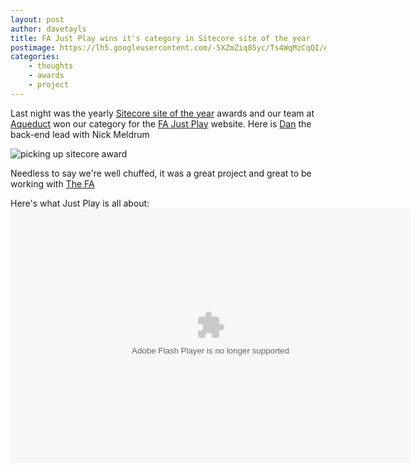 ```yaml
---
layout: post
author: davetayls
title: FA Just Play wins it's category in Sitecore site of the year
postimage: https://lh5.googleusercontent.com/-5XZmZiq85yc/Ts4WqMzCqQI/AAAAAAAAjw0/DT6lFI32nSE/s1007/justplay.png
categories:
    - thoughts
    - awards
    - project
---
```


Last night was the yearly [Sitecore site of the year](http://www.sitecore.net/Customers/SiteOfTheYear.aspx) awards and our team at [Aqueduct](http://aqueduct.co.uk) won our category for the [FA Just Play](http://justplay.thefa.com) website. Here is [Dan](http://twitter.com/dan_rachele) the back-end lead with Nick Meldrum

![picking up sitecore award](http://a.yfrog.com/img610/2971/vk6zs.jpg)

Needless to say we're well chuffed, it was a great project and great to be working with [The FA](http://thefa.com)

Here's what Just Play is all about:
<object id="flashObj" width="640" height="407" classid="clsid:D27CDB6E-AE6D-11cf-96B8-444553540000" codebase="http://download.macromedia.com/pub/shockwave/cabs/flash/swflash.cab#version=9,0,47,0"><param name="movie" value="http://c.brightcove.com/services/viewer/federated_f9?isVid=1" /><param name="bgcolor" value="#FFFFFF" /><param name="flashVars" value="videoId=1038462326001&playerID=63226006001&playerKey=AQ~~,AAAABqi8H-k~,gG6o9IHMK6z0o1T1iuhVEDILaXxiZaeC&domain=embed&dynamicStreaming=true&autoStart=false" /><param name="base" value="http://admin.brightcove.com" /><param name="seamlesstabbing" value="false" /><param name="allowFullScreen" value="true" /><param name="swLiveConnect" value="true" /><param name="allowScriptAccess" value="always" /><embed src="http://c.brightcove.com/services/viewer/federated_f9?isVid=1" bgcolor="#FFFFFF" flashVars="videoId=1038462326001&playerID=63226006001&playerKey=AQ~~,AAAABqi8H-k~,gG6o9IHMK6z0o1T1iuhVEDILaXxiZaeC&domain=embed&dynamicStreaming=true&autoStart=false" base="http://admin.brightcove.com" name="flashObj" width="640" height="407" seamlesstabbing="false" type="application/x-shockwave-flash" allowFullScreen="true" swLiveConnect="true" allowScriptAccess="always" pluginspage="http://www.macromedia.com/shockwave/download/index.cgi?P1_Prod_Version=ShockwaveFlash"></embed></object>


